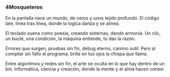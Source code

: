 ### 4Mosqueteros

En la pantalla nace un mundo,
de ceros y unos tejido profundo.
El código late, línea tras línea,
donde la lógica danza y se alinea.

El teclado suena como poesía,
creando sistemas, dando armonía.
Un clic, un bucle, una condición,
la máquina entiende, tú das la razón.

Errores que surgen, pruebas sin fin,
debug eterno, camino sutil.
Pero al compilar sin fallo el programa,
brilla en tus ojos la chispa que llama.

Entre algoritmos y redes sin fin,
el arte se oculta en lo que hay dentro de un bin.
Informática, ciencia y creación,
donde la mente y el alma hacen conexi